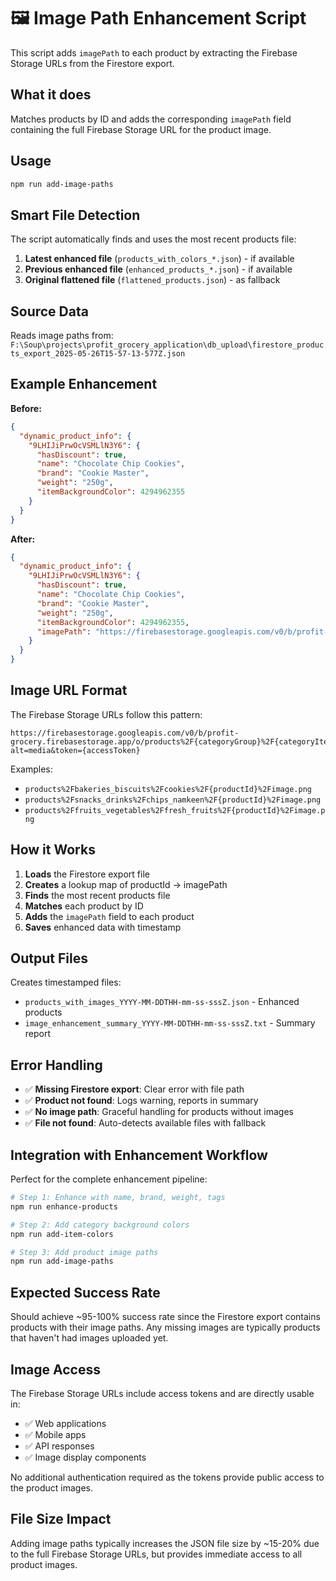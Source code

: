 # 🖼️ Image Path Enhancement Script

This script adds `imagePath` to each product by extracting the Firebase Storage URLs from the Firestore export.

## What it does

Matches products by ID and adds the corresponding `imagePath` field containing the full Firebase Storage URL for the product image.

## Usage

```bash
npm run add-image-paths
```

## Smart File Detection

The script automatically finds and uses the most recent products file:
1. **Latest enhanced file** (`products_with_colors_*.json`) - if available
2. **Previous enhanced file** (`enhanced_products_*.json`) - if available  
3. **Original flattened file** (`flattened_products.json`) - as fallback

## Source Data

Reads image paths from:
`F:\Soup\projects\profit_grocery_application\db_upload\firestore_products_export_2025-05-26T15-57-13-577Z.json`

## Example Enhancement

**Before:**
```json
{
  "dynamic_product_info": {
    "9LHIJiPrwOcVSMLlN3Y6": {
      "hasDiscount": true,
      "name": "Chocolate Chip Cookies",
      "brand": "Cookie Master",
      "weight": "250g",
      "itemBackgroundColor": 4294962355
    }
  }
}
```

**After:**
```json
{
  "dynamic_product_info": {
    "9LHIJiPrwOcVSMLlN3Y6": {
      "hasDiscount": true,
      "name": "Chocolate Chip Cookies",
      "brand": "Cookie Master", 
      "weight": "250g",
      "itemBackgroundColor": 4294962355,
      "imagePath": "https://firebasestorage.googleapis.com/v0/b/profit-grocery.firebasestorage.app/o/products%2Fbakeries_biscuits%2Fbakery_snacks%2F9LHIJiPrwOcVSMLlN3Y6%2Fimage.png?alt=media&token=274e09b9-222a-4e3b-9453-3cb0ef1ff2a4"
    }
  }
}
```

## Image URL Format

The Firebase Storage URLs follow this pattern:
```
https://firebasestorage.googleapis.com/v0/b/profit-grocery.firebasestorage.app/o/products%2F{categoryGroup}%2F{categoryItem}%2F{productId}%2Fimage.png?alt=media&token={accessToken}
```

Examples:
- `products%2Fbakeries_biscuits%2Fcookies%2F{productId}%2Fimage.png`
- `products%2Fsnacks_drinks%2Fchips_namkeen%2F{productId}%2Fimage.png`
- `products%2Ffruits_vegetables%2Ffresh_fruits%2F{productId}%2Fimage.png`

## How it Works

1. **Loads** the Firestore export file
2. **Creates** a lookup map of productId → imagePath
3. **Finds** the most recent products file
4. **Matches** each product by ID
5. **Adds** the `imagePath` field to each product
6. **Saves** enhanced data with timestamp

## Output Files

Creates timestamped files:
- `products_with_images_YYYY-MM-DDTHH-mm-ss-sssZ.json` - Enhanced products
- `image_enhancement_summary_YYYY-MM-DDTHH-mm-ss-sssZ.txt` - Summary report

## Error Handling

- ✅ **Missing Firestore export**: Clear error with file path
- ✅ **Product not found**: Logs warning, reports in summary  
- ✅ **No image path**: Graceful handling for products without images
- ✅ **File not found**: Auto-detects available files with fallback

## Integration with Enhancement Workflow

Perfect for the complete enhancement pipeline:

```bash
# Step 1: Enhance with name, brand, weight, tags
npm run enhance-products

# Step 2: Add category background colors  
npm run add-item-colors

# Step 3: Add product image paths
npm run add-image-paths
```

## Expected Success Rate

Should achieve ~95-100% success rate since the Firestore export contains products with their image paths. Any missing images are typically products that haven't had images uploaded yet.

## Image Access

The Firebase Storage URLs include access tokens and are directly usable in:
- ✅ Web applications
- ✅ Mobile apps  
- ✅ API responses
- ✅ Image display components

No additional authentication required as the tokens provide public access to the product images.

## File Size Impact

Adding image paths typically increases the JSON file size by ~15-20% due to the full Firebase Storage URLs, but provides immediate access to all product images.
